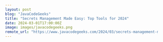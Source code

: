 ```yaml
---
layout: post
blog: "JavaCodeGeeks"
title: "Secrets Management Made Easy: Top Tools for 2024"
date: 2024-03-01T17:00:00Z
image: images/javacodegeeks.png
remote_url: "https://www.javacodegeeks.com/2024/03/secrets-management-made-easy-top-tools-for-2024.html"
---
```


